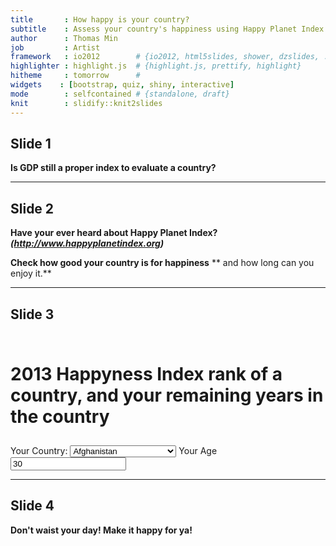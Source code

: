 ```yaml
---
title       : How happy is your country?
subtitle    : Assess your country's happiness using Happy Planet Index 
author      : Thomas Min
job         : Artist
framework   : io2012        # {io2012, html5slides, shower, dzslides, ...}
highlighter : highlight.js  # {highlight.js, prettify, highlight}
hitheme     : tomorrow      # 
widgets    : [bootstrap, quiz, shiny, interactive]
mode        : selfcontained # {standalone, draft}
knit        : slidify::knit2slides
---
```


## Slide 1





**Is GDP still a proper index to evaluate a country?**

---

## Slide 2




**Have your ever heard about Happy Planet Index?**
***(http://www.happyplanetindex.org)***

**Check how good your country is for happiness**
** and how long can you enjoy it.**

---  

## Slide 3


<div class="row-fluid">
  <div class="container-fluid">
    <div class="row-fluid">
      <div class="span12" style="padding: 10px 0px;">
        <h1>2013 Happyness Index rank of a country, and your remaining years in the country</h1>
      </div>
    </div>
    <div class="row-fluid">
      <div class="span4">
        <form class="well">
          <label class="control-label" for="userCountry">Your Country:</label>
          <select id="userCountry"><option value="Afghanistan" selected>Afghanistan</option>
<option value="Albania">Albania</option>
<option value="Algeria">Algeria</option>
<option value="Angola">Angola</option>
<option value="Argentina">Argentina</option>
<option value="Armenia">Armenia</option>
<option value="Australia">Australia</option>
<option value="Austria">Austria</option>
<option value="Azerbaijan">Azerbaijan</option>
<option value="Bahrain">Bahrain</option>
<option value="Bangladesh">Bangladesh</option>
<option value="Belarus">Belarus</option>
<option value="Belgium">Belgium</option>
<option value="Belize">Belize</option>
<option value="Benin">Benin</option>
<option value="Bolivia">Bolivia</option>
<option value="Bosnia and Herzegovina">Bosnia and Herzegovina</option>
<option value="Botswana">Botswana</option>
<option value="Brazil">Brazil</option>
<option value="Bulgaria">Bulgaria</option>
<option value="Burkina Faso">Burkina Faso</option>
<option value="Burundi">Burundi</option>
<option value="Cambodia">Cambodia</option>
<option value="Cameroon">Cameroon</option>
<option value="Canada">Canada</option>
<option value="Central African Republic">Central African Republic</option>
<option value="Chad">Chad</option>
<option value="Chile">Chile</option>
<option value="China">China</option>
<option value="Colombia">Colombia</option>
<option value="Comoros">Comoros</option>
<option value="Congo">Congo</option>
<option value="Congo, Dem. Rep. of the">Congo, Dem. Rep. of the</option>
<option value="Costa Rica">Costa Rica</option>
<option value="Cote d'Ivoire">Cote d'Ivoire</option>
<option value="Croatia">Croatia</option>
<option value="Cuba">Cuba</option>
<option value="Cyprus">Cyprus</option>
<option value="Czech Republic">Czech Republic</option>
<option value="Denmark">Denmark</option>
<option value="Djibouti">Djibouti</option>
<option value="Dominican Republic">Dominican Republic</option>
<option value="Ecuador">Ecuador</option>
<option value="Egypt">Egypt</option>
<option value="El Salvador">El Salvador</option>
<option value="Estonia">Estonia</option>
<option value="Ethiopia">Ethiopia</option>
<option value="Finland">Finland</option>
<option value="France">France</option>
<option value="Georgia">Georgia</option>
<option value="Germany">Germany</option>
<option value="Ghana">Ghana</option>
<option value="Greece">Greece</option>
<option value="Guatemala">Guatemala</option>
<option value="Guinea">Guinea</option>
<option value="Guyana">Guyana</option>
<option value="Haiti">Haiti</option>
<option value="Honduras">Honduras</option>
<option value="Hong Kong">Hong Kong</option>
<option value="Hungary">Hungary</option>
<option value="Iceland">Iceland</option>
<option value="India">India</option>
<option value="Indonesia">Indonesia</option>
<option value="Iran">Iran</option>
<option value="Iraq">Iraq</option>
<option value="Ireland">Ireland</option>
<option value="Israel">Israel</option>
<option value="Italy">Italy</option>
<option value="Jamaica">Jamaica</option>
<option value="Japan">Japan</option>
<option value="Jordan">Jordan</option>
<option value="Kazakhstan">Kazakhstan</option>
<option value="Kenya">Kenya</option>
<option value="Korea">Korea</option>
<option value="Kuwait">Kuwait</option>
<option value="Kyrgyzstan">Kyrgyzstan</option>
<option value="Laos">Laos</option>
<option value="Latvia">Latvia</option>
<option value="Lebanon">Lebanon</option>
<option value="Liberia">Liberia</option>
<option value="Libya">Libya</option>
<option value="Lithuania">Lithuania</option>
<option value="Luxembourg">Luxembourg</option>
<option value="Macedonia">Macedonia</option>
<option value="Madagascar">Madagascar</option>
<option value="Malawi">Malawi</option>
<option value="Malaysia">Malaysia</option>
<option value="Mali">Mali</option>
<option value="Malta">Malta</option>
<option value="Mauritania">Mauritania</option>
<option value="Mauritius">Mauritius</option>
<option value="Mexico">Mexico</option>
<option value="Moldova">Moldova</option>
<option value="Mongolia">Mongolia</option>
<option value="Morocco">Morocco</option>
<option value="Mozambique">Mozambique</option>
<option value="Myanmar">Myanmar</option>
<option value="Namibia">Namibia</option>
<option value="Nepal">Nepal</option>
<option value="Netherlands">Netherlands</option>
<option value="New Zealand">New Zealand</option>
<option value="Nicaragua">Nicaragua</option>
<option value="Niger">Niger</option>
<option value="Nigeria">Nigeria</option>
<option value="Norway">Norway</option>
<option value="Pakistan">Pakistan</option>
<option value="Palestine">Palestine</option>
<option value="Panama">Panama</option>
<option value="Paraguay">Paraguay</option>
<option value="Peru">Peru</option>
<option value="Philippines">Philippines</option>
<option value="Poland">Poland</option>
<option value="Portugal">Portugal</option>
<option value="Qatar">Qatar</option>
<option value="Romania">Romania</option>
<option value="Russia">Russia</option>
<option value="Rwanda">Rwanda</option>
<option value="Saudi Arabia">Saudi Arabia</option>
<option value="Senegal">Senegal</option>
<option value="Serbia">Serbia</option>
<option value="Sierra Leone">Sierra Leone</option>
<option value="Singapore">Singapore</option>
<option value="Slovakia">Slovakia</option>
<option value="Slovenia">Slovenia</option>
<option value="South Africa">South Africa</option>
<option value="Spain">Spain</option>
<option value="Sri Lanka">Sri Lanka</option>
<option value="Sudan">Sudan</option>
<option value="Sweden">Sweden</option>
<option value="Switzerland">Switzerland</option>
<option value="Syria">Syria</option>
<option value="Tajikistan">Tajikistan</option>
<option value="Tanzania">Tanzania</option>
<option value="Thailand">Thailand</option>
<option value="Togo">Togo</option>
<option value="Trinidad and Tobago">Trinidad and Tobago</option>
<option value="Tunisia">Tunisia</option>
<option value="Turkey">Turkey</option>
<option value="Turkmenistan">Turkmenistan</option>
<option value="Uganda">Uganda</option>
<option value="Ukraine">Ukraine</option>
<option value="United Arab Emirates">United Arab Emirates</option>
<option value="United Kingdom">United Kingdom</option>
<option value="United States of America">United States of America</option>
<option value="Uruguay">Uruguay</option>
<option value="Uzbekistan">Uzbekistan</option>
<option value="Venezuela">Venezuela</option>
<option value="Vietnam">Vietnam</option>
<option value="Yemen">Yemen</option>
<option value="Zambia">Zambia</option>
<option value="Zimbabwe">Zimbabwe</option></select>
          <script type="application/json" data-for="userCountry" data-nonempty="">{}</script>
          <label for="userAge">Your Age</label>
          <input id="userAge" type="number" value="30"/>
        </form>
      </div>
      <div class="span8">
        <div id="happinessRank" class="shiny-text-output"></div>
        <div id="lifeExpectancy" class="shiny-text-output"></div>
        <div id="remainingYears" class="shiny-text-output"></div>
      </div>
    </div>
  </div>
</div>


---  

## Slide 4

**Don't waist your day! Make it happy for ya!**
